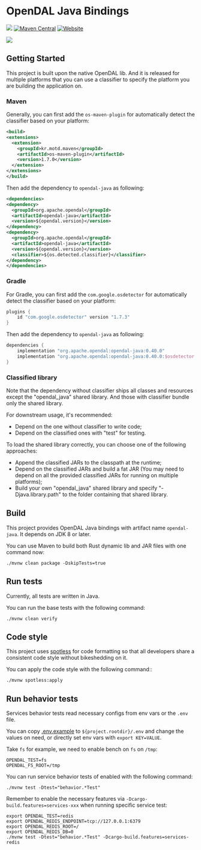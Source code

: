 # OpenDAL Java Bindings

![](https://img.shields.io/badge/status-released-blue)
[![Maven Central](https://img.shields.io/maven-central/v/org.apache.opendal/opendal-java.svg?logo=Apache+Maven&logoColor=blue)](https://central.sonatype.com/search?q=opendal-java&smo=true)
[![Website](https://img.shields.io/badge/opendal-OpenDAL_Website-red?logo=Apache&logoColor=red)](https://opendal.apache.org/docs/java/)

![](https://github.com/apache/incubator-opendal/assets/5351546/87bbf6e5-f19e-449a-b368-3e283016c887)

## Getting Started

This project is built upon the native OpenDAL lib. And it is released for multiple platforms that you can use a classifier to specify the platform you are building the application on.

### Maven

Generally, you can first add the `os-maven-plugin` for automatically detect the classifier based on your platform:

```xml
<build>
<extensions>
  <extension>
    <groupId>kr.motd.maven</groupId>
    <artifactId>os-maven-plugin</artifactId>
    <version>1.7.0</version>
  </extension>
</extensions>
</build>
```

Then add the dependency to `opendal-java` as following:

```xml
<dependencies>
<dependency>
  <groupId>org.apache.opendal</groupId>
  <artifactId>opendal-java</artifactId>
  <version>${opendal.version}</version>
</dependency>
<dependency>
  <groupId>org.apache.opendal</groupId>
  <artifactId>opendal-java</artifactId>
  <version>${opendal.version}</version>
  <classifier>${os.detected.classifier}</classifier>
</dependency>
</dependencies>
```

### Gradle

For Gradle, you can first add the `com.google.osdetector` for automatically detect the classifier based on your platform:

```groovy
plugins {
    id "com.google.osdetector" version "1.7.3"
}
```

Then add the dependency to `opendal-java` as following:

```groovy
dependencies {
    implementation "org.apache.opendal:opendal-java:0.40.0"
    implementation "org.apache.opendal:opendal-java:0.40.0:$osdetector.classifier"
}
```

### Classified library

Note that the dependency without classifier ships all classes and resources except the "opendal_java" shared library. And those with classifier bundle only the shared library.

For downstream usage, it's recommended:

* Depend on the one without classifier to write code; 
* Depend on the classified ones with "test" for testing.

To load the shared library correctly, you can choose one of the following approaches:

* Append the classified JARs to the classpath at the runtime;
* Depend on the classified JARs and build a fat JAR (You may need to depend on all the provided classified JARs for running on multiple platforms);
* Build your own "opendal_java" shared library and specify "-Djava.library.path" to the folder containing that shared library.

## Build

This project provides OpenDAL Java bindings with artifact name `opendal-java`. It depends on JDK 8 or later.

You can use Maven to build both Rust dynamic lib and JAR files with one command now:

```shell
./mvnw clean package -DskipTests=true
```

## Run tests

Currently, all tests are written in Java.

You can run the base tests with the following command:

```shell
./mvnw clean verify
```

## Code style

This project uses [spotless](https://github.com/diffplug/spotless) for code formatting so that all developers share a consistent code style without bikeshedding on it.

You can apply the code style with the following command::

```shell
./mvnw spotless:apply
```

## Run behavior tests

Services behavior tests read necessary configs from env vars or the `.env` file.

You can copy [.env.example](/.env.example) to `${project.rootdir}/.env` and change the values on need, or directly set env vars with `export KEY=VALUE`.

Take `fs` for example, we need to enable bench on `fs` on `/tmp`:

```properties
OPENDAL_TEST=fs
OPENDAL_FS_ROOT=/tmp
```

You can run service behavior tests of enabled with the following command:

```shell
./mvnw test -Dtest="behavior.*Test"
```

Remember to enable the necessary features via `-Dcargo-build.features=services-xxx` when running specific service test:

```shell
export OPENDAL_TEST=redis
export OPENDAL_REDIS_ENDPOINT=tcp://127.0.0.1:6379
export OPENDAL_REDIS_ROOT=/
export OPENDAL_REDIS_DB=0
./mvnw test -Dtest="behavior.*Test" -Dcargo-build.features=services-redis
```
